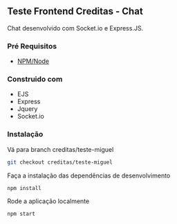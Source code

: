 ## Teste Frontend Creditas - Chat
Chat desenvolvido com Socket.io e Express.JS.

### Pré Requisitos
- [NPM/Node](https://nodejs.org/en/download/)

### Construido com
- EJS
- Express
- Jquery
- Socket.io

### Instalação
Vá para branch creditas/teste-miguel
```sh
git checkout creditas/teste-miguel
```

Faça a instalação das dependências de desenvolvimento
```sh
npm install
```

Rode a aplicação localmente
```sh
npm start
```